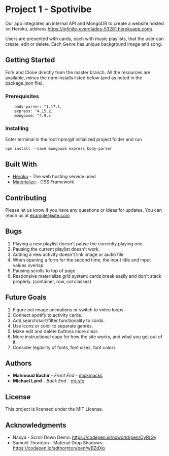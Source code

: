# Project 1 - Spotivibe

Our app integrates an internal API and MongoDB to create a website hosted on Heroku, address https://infinite-everglades-53281.herokuapp.com/.

Users are presented with cards, each with music playlists, that the user can create, edit or delete. Each Genre has unique background image and song.  

## Getting Started

Fork and Clone directly from the master branch. All the resources are available, minus the npm installs listed below (and as noted in the package.json file).

### Prerequisites

```
    body-parser: ^1.17.1,
    express: ^4.15.2,
    mongoose: ^4.9.5

```

### Installing

Enter terminal in the root npm/git initialized project folder and run 

```
npm install --save mongoose express body-parser

```

## Built With

* [Heroku](http://www.dropwizard.io/1.0.2/docs/) - The web hosting service used
* [Materialize](http://materializecss.com/) - CSS Framework

## Contributing

Please let us know if you have any questions or ideas for updates. You can reach us at example@site.com

## Bugs

1. Playing a new playlist doesn't pause the currently playing one.
2. Pausing the current playlist doesn't work.
3. Adding a new activity doesn't link image or audio file
4. When opening a form for the second time, the input title and input values overlap.
5. Pausing scrolls to top of page
6. Responsive materialize grid system: cards break easily and don't stack properly. (container, row, col classes)

## Future Goals

1. Figure out image animations or switch to video loops.
2. Connect spotify to activity cards.
3. Add search/sort/filter functionality to cards.
4. Use icons or color to separate genres.
5. Make edit and delete buttons more clear.
6. More instructional copy for how the site works, and what you get out of it.
7. Consider legibility of fonts, font sizes, font colors

## Authors

* **Mahmoud Bachir** - *Front End* - [mickmacks](https://github.com/mickmacks)
* **Michael Laird** - *Back End* - [mj-sfo](https://github.com/mj-sfo)

## License

This project is licensed under the MIT License.

## Acknowledgments

* Naoya - Scroll Down Demo: https://codepen.io/nxworld/pen/OyRrGy
* Samuel Thornton - Material Drop Shadows: https://codepen.io/sdthornton/pen/wBZdXq
